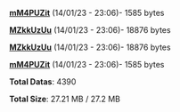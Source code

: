 [**mM4PUZit**](/data/mM4PUZit.txt) (14/01/23 - 23:06)- 1585 bytes

[**MZkkUzUu**](/data/MZkkUzUu.txt) (14/01/23 - 23:06)- 18876 bytes

[**MZkkUzUu**](/data/MZkkUzUu.txt) (14/01/23 - 23:06)- 18876 bytes

[**mM4PUZit**](/data/mM4PUZit.txt) (14/01/23 - 23:06)- 1585 bytes

**Total Datas**: 4390

**Total Size**: 27.21 MB / 27.2 MB